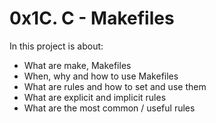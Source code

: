 # 0x1C. C - Makefiles
In this project is about:

-    What are make, Makefiles
-    When, why and how to use Makefiles
-    What are rules and how to set and use them
-    What are explicit and implicit rules
-    What are the most common / useful rules

